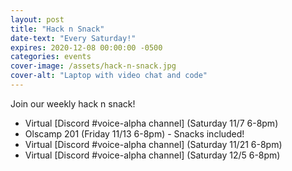 ```yaml
---
layout: post
title: "Hack n Snack"
date-text: "Every Saturday!"
expires: 2020-12-08 00:00:00 -0500
categories: events
cover-image: /assets/hack-n-snack.jpg
cover-alt: "Laptop with video chat and code"
---
```


Join our weekly hack n snack!

- Virtual [Discord #voice-alpha channel] (Saturday 11/7 6-8pm)
- Olscamp 201 (Friday 11/13 6-8pm) - Snacks included!
- Virtual [Discord #voice-alpha channel] (Saturday 11/21 6-8pm)
- Virtual [Discord #voice-alpha channel] (Saturday 12/5 6-8pm)
